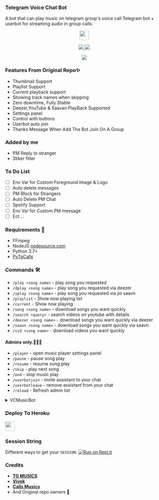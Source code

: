 ### Telegram Voice Chat Bot

A bot that can play music on telegram group's voice call.Telegram bot + userbot for streaming audio in group calls.

<p align="center">
  <a href="https://github.com/WalkersCloud/VCMusicBot">
     <img height="30px" src="https://img.shields.io/badge/VCMusicBot-skyblue?style=for-the-badge&logo=github">
  </a>
</p>

<p align="center">
  <a href="https://github.com/WalkersCloud/VCMusicBot/stargazers">
    <img src="https://img.shields.io/github/stars/WalkersCloud/VCMusicBot?style=social">

  </a>
  
  <a href="https://github.com/WalkersCloud/VCMusicBot/fork">
    <img src="https://img.shields.io/github/forks/WalkersCloud/VCMusicBot?label=Fork&style=social">

  </a>  
</p>

<p align="center">
  <img src="https://telegra.ph/file/5948553266a22eba07052.jpg">
</p>

### Features From Original Repo✨

- Thumbnail Support
- Playlist Support
- Current playback support
- Showing track names when skipping
- Zero downtime, Fully Stable
- Deezer,YouTube & Saavan PlayBack Supported
- Settings panel
- Control with buttons
- Userbot auto join
- Thanks Message When Add The Bot Join On A Group

### Added by me

- PM Reply to stranger
- Stiker filter

### To Do List

- [ ] Env Var for Custom Foreground Image & Logo
- [ ] Auto delete messages
- [ ] PM Block for Strangers
- [ ] Auto Delete PM Chat 
- [ ] Spotify Support
- [ ] Env Var for Custom PM message
- [ ] Ect ...

<h3>Requirements 📝</h3>

- FFmpeg
- NodeJS [nodesource.com](https://nodesource.com/)
- Python 3.7+
- [PyTgCalls](https://github.com/pytgcalls/pytgcalls)

### Commands 🛠
- `/play <song name>` - play song you requested
- `/dplay <song name>` - play song you requested via deezer
- `/splay <song name>` - play song you requested via jio saavn
- `/playlist` - Show now playing list
- `/current` - Show now playing
- `/song <song name>` - download songs you want quickly
- `/search <query>` - search videos on youtube with details
- `/deezer <song name>` - download songs you want quickly via deezer
- `/saavn <song name>` - download songs you want quickly via saavn
- `/vid <song name>` - download videos you want quickly

#### Admins only.👮🏻‍♂️
- `/player` - open music player settings panel
- `/pause` - pause song play
- `/resume` - resume song play
- `/skip` - play next song
- `/end` - stop music play
- `/userbotjoin` - invite assistant to your chat
- `/userbotleave` - remove assistant from your chat
- `/reload` - Refresh admin list

<details>
  <summary>VCMusicBot</summary>
  
</details>

### Deploy To Heroku

<p align="left">
  <a href="https://heroku.com/deploy?template=https://github.com/WalkersCloud/VCMusicBot">
     <img height="30px" src="https://img.shields.io/badge/Deploy%20To%20Heroku-blueviolet?style=for-the-badge&logo=heroku">
  </a>

### Session String
Different ways to get your `SESSION`:
[![Run on Repl.it](https://repl.it/badge/github/SpEcHiDe/GenerateStringSession)](https://repl.it/@SpEcHiDe/GenerateStringSession)


### Credits 

- **[TG MUSICS](https://github.com/TG-Musics)** 
- **[Vivek](https://github.com/VIVEK-TP)** 
- **[Calls Musics](https://github.com/callsmusic)**
- And Original repo owners 🙏
